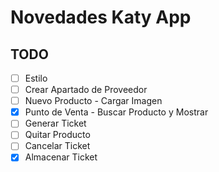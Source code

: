 # Novedades Katy App

## TODO
- [ ] Estilo
- [ ] Crear Apartado de Proveedor
- [ ] Nuevo Producto - Cargar Imagen
- [x] Punto de Venta - Buscar Producto y Mostrar
- [ ] Generar Ticket
- [ ] Quitar Producto
- [ ] Cancelar Ticket
- [x] Almacenar Ticket